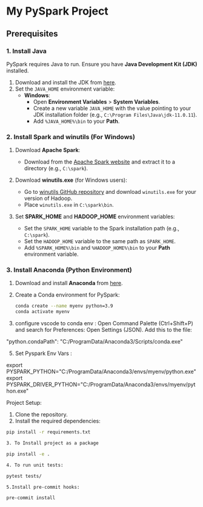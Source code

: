 # My PySpark Project

## Prerequisites

### 1. Install Java
PySpark requires Java to run. Ensure you have **Java Development Kit (JDK)** installed.

1. Download and install the JDK from [here](https://www.oracle.com/java/technologies/javase-jdk11-downloads.html).
2. Set the `JAVA_HOME` environment variable:
   - **Windows**:
     - Open **Environment Variables** > **System Variables**.
     - Create a new variable `JAVA_HOME` with the value pointing to your JDK installation folder (e.g., `C:\Program Files\Java\jdk-11.0.11`).
     - Add `%JAVA_HOME%\bin` to your **Path**.

### 2. Install Spark and winutils (For Windows)

1. Download **Apache Spark**:
   - Download from the [Apache Spark website](https://spark.apache.org/downloads.html) and extract it to a directory (e.g., `C:\spark`).
   
2. Download **winutils.exe** (for Windows users):
   - Go to [winutils GitHub repository](https://github.com/steveloughran/winutils) and download `winutils.exe` for your version of Hadoop.
   - Place `winutils.exe` in `C:\spark\bin`.

3. Set **SPARK_HOME** and **HADOOP_HOME** environment variables:
   - Set the `SPARK_HOME` variable to the Spark installation path (e.g., `C:\spark`).
   - Set the `HADOOP_HOME` variable to the same path as `SPARK_HOME`.
   - Add `%SPARK_HOME%\bin` and `%HADOOP_HOME%\bin` to your **Path** environment variable.

### 3. Install Anaconda (Python Environment)

1. Download and install **Anaconda** from [here](https://www.anaconda.com/products/individual).
2. Create a Conda environment for PySpark:

   ```bash
   conda create --name myenv python=3.9
   conda activate myenv

4. configure vscode to conda env :
Open Command Palette (Ctrl+Shift+P) and search for Preferences: Open Settings (JSON).
Add this to the file:

"python.condaPath": "C:/ProgramData/Anaconda3/Scripts/conda.exe"

5. Set Pyspark Env Vars :

export PYSPARK_PYTHON="C:/ProgramData/Anaconda3/envs/myenv/python.exe"
export PYSPARK_DRIVER_PYTHON="C:/ProgramData/Anaconda3/envs/myenv/python.exe"


Project Setup:


1. Clone the repository.
2. Install the required dependencies:

```bash
pip install -r requirements.txt

3. To Install project as a package

pip install -e .

4. To run unit tests:

pytest tests/

5.Install pre-commit hooks:

pre-commit install

